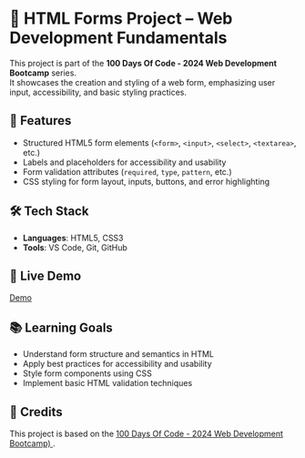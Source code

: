 # 📝 HTML Forms Project – Web Development Fundamentals

This project is part of the **100 Days Of Code - 2024 Web Development Bootcamp** series.  
It showcases the creation and styling of a web form, emphasizing user input, accessibility, and basic styling practices.

## 📌 Features
- Structured HTML5 form elements (`<form>`, `<input>`, `<select>`, `<textarea>`, etc.)
- Labels and placeholders for accessibility and usability
- Form validation attributes (`required`, `type`, `pattern`, etc.)
- CSS styling for form layout, inputs, buttons, and error highlighting

## 🛠️ Tech Stack
- **Languages**: HTML5, CSS3
- **Tools**: VS Code, Git, GitHub

## 🚀 Live Demo
[Demo](https://flavia3107.github.io/web-development-basics-forms/)

## 📚 Learning Goals
- Understand form structure and semantics in HTML
- Apply best practices for accessibility and usability
- Style form components using CSS
- Implement basic HTML validation techniques


## 📖 Credits
This project is based on the [100 Days Of Code - 2024 Web Development Bootcamp)
](https://www.udemy.com/course/100-days-of-code-web-development-bootcamp/).

